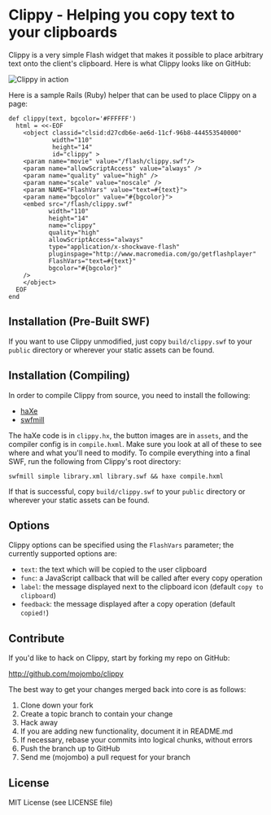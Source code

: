 Clippy - Helping you copy text to your clipboards
================================================

Clippy is a very simple Flash widget that makes it possible to place arbitrary
text onto the client's clipboard. Here is what Clippy looks like on GitHub:

![Clippy in action](http://img.skitch.com/20090213-cjiawnwig8udf5a6qf1c45cne8.png)

Here is a sample Rails (Ruby) helper that can be used to place Clippy on a
page:

    def clippy(text, bgcolor='#FFFFFF')
      html = <<-EOF
        <object classid="clsid:d27cdb6e-ae6d-11cf-96b8-444553540000"
                width="110"
                height="14"
                id="clippy" >
        <param name="movie" value="/flash/clippy.swf"/>
        <param name="allowScriptAccess" value="always" />
        <param name="quality" value="high" />
        <param name="scale" value="noscale" />
        <param NAME="FlashVars" value="text=#{text}">
        <param name="bgcolor" value="#{bgcolor}">
        <embed src="/flash/clippy.swf"
               width="110"
               height="14"
               name="clippy"
               quality="high"
               allowScriptAccess="always"
               type="application/x-shockwave-flash"
               pluginspage="http://www.macromedia.com/go/getflashplayer"
               FlashVars="text=#{text}"
               bgcolor="#{bgcolor}"
        />
        </object>
      EOF
    end

Installation (Pre-Built SWF)
---------------------------

If you want to use Clippy unmodified, just copy `build/clippy.swf` to your
`public` directory or wherever your static assets can be found.

Installation (Compiling)
------------------------

In order to compile Clippy from source, you need to install the following:

* [haXe](http://haxe.org/)
* [swfmill](http://swfmill.org/)

The haXe code is in `clippy.hx`, the button images are in `assets`, and the
compiler config is in `compile.hxml`. Make sure you look at all of these to
see where and what you'll need to modify. To compile everything into a final
SWF, run the following from Clippy's root directory:

    swfmill simple library.xml library.swf && haxe compile.hxml

If that is successful, copy `build/clippy.swf` to your
`public` directory or wherever your static assets can be found.

Options
-------

Clippy options can be specified using the `FlashVars` parameter; the currently 
supported options are:

* `text`: the text which will be copied to the user clipboard
* `func`: a JavaScript callback that will be called after every copy operation
* `label`: the message displayed next to the clipboard icon (default `copy to clipboard`)
* `feedback`: the message displayed after a copy operation (default `copied!`) 


Contribute
----------

If you'd like to hack on Clippy, start by forking my repo on GitHub:

http://github.com/mojombo/clippy

The best way to get your changes merged back into core is as follows:

1. Clone down your fork
1. Create a topic branch to contain your change
1. Hack away
1. If you are adding new functionality, document it in README.md
1. If necessary, rebase your commits into logical chunks, without errors
1. Push the branch up to GitHub
1. Send me (mojombo) a pull request for your branch

License
-------

MIT License (see LICENSE file)
